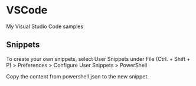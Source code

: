 # VSCode
My Visual Studio Code samples

## Snippets

To create your own snippets, select User Snippets under File (Ctrl. + Shift + P) > Preferences > Configure User Snippets > PowerShell

Copy the content from powershell.json to the new snippet.
